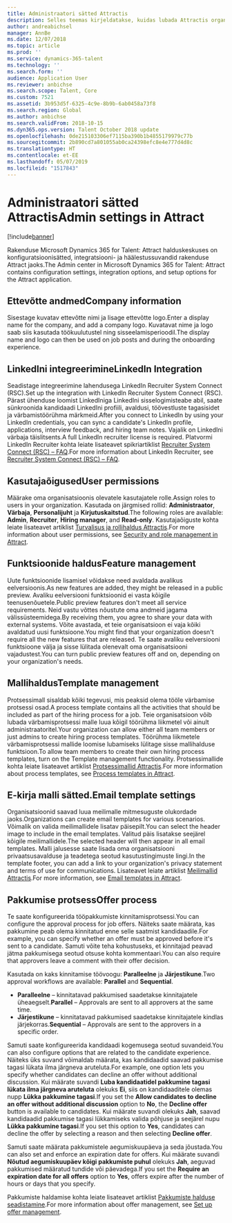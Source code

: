 ```yaml
---
title: Administraatori sätted Attractis
description: Selles teemas kirjeldatakse, kuidas lubada Attractis organisatsioonidele ja kasutajatele funktsioone.
author: andreabichsel
manager: AnnBe
ms.date: 12/07/2018
ms.topic: article
ms.prod: ''
ms.service: dynamics-365-talent
ms.technology: ''
ms.search.form: ''
audience: Application User
ms.reviewer: anbichse
ms.search.scope: Talent, Core
ms.custom: 7521
ms.assetid: 3b953d5f-6325-4c9e-8b9b-6ab0458a73f8
ms.search.region: Global
ms.author: anbichse
ms.search.validFrom: 2018-10-15
ms.dyn365.ops.version: Talent October 2018 update
ms.openlocfilehash: 0de215103306ef7115ba390b1b4855179979c77b
ms.sourcegitcommit: 2b890cd7a801055ab0ca24398efc8e4e777d4d8c
ms.translationtype: HT
ms.contentlocale: et-EE
ms.lasthandoff: 05/07/2019
ms.locfileid: "1517843"
---
```

# <a name="admin-settings-in-attract"></a><span data-ttu-id="836ee-103">Administraatori sätted Attractis</span><span class="sxs-lookup"><span data-stu-id="836ee-103">Admin settings in Attract</span></span>
[!include[banner](../includes/banner.md)]

<span data-ttu-id="836ee-104">Rakenduse Microsoft Dynamics 365 for Talent: Attract halduskeskuses on konfiguratsioonisätted, integratsiooni- ja häälestussuvandid rakenduse Attract jaoks.</span><span class="sxs-lookup"><span data-stu-id="836ee-104">The Admin center in Microsoft Dynamics 365 for Talent: Attract contains configuration settings, integration options, and setup options for the Attract application.</span></span>

## <a name="company-information"></a><span data-ttu-id="836ee-105">Ettevõtte andmed</span><span class="sxs-lookup"><span data-stu-id="836ee-105">Company information</span></span>

<span data-ttu-id="836ee-106">Sisestage kuvatav ettevõtte nimi ja lisage ettevõtte logo.</span><span class="sxs-lookup"><span data-stu-id="836ee-106">Enter a display name for the company, and add a company logo.</span></span> <span data-ttu-id="836ee-107">Kuvatavat nime ja logo saab siis kasutada töökuulutustel ning sisseelamisperioodil.</span><span class="sxs-lookup"><span data-stu-id="836ee-107">The display name and logo can then be used on job posts and during the onboarding experience.</span></span>

## <a name="linkedin-integration"></a><span data-ttu-id="836ee-108">LinkedIni integreerimine</span><span class="sxs-lookup"><span data-stu-id="836ee-108">LinkedIn Integration</span></span>

<span data-ttu-id="836ee-109">Seadistage integreerimine lahendusega LinkedIn Recruiter System Connect (RSC).</span><span class="sxs-lookup"><span data-stu-id="836ee-109">Set up the integration with LinkedIn Recruiter System Connect (RSC).</span></span> <span data-ttu-id="836ee-110">Pärast ühenduse loomist LinkedIniga LinkedIni sisselogimisteabe abil, saate sünkroonida kandidaadi LinkedIni profiili, avaldusi, töövestluste tagasisidet ja värbamistöörühma märkmeid.</span><span class="sxs-lookup"><span data-stu-id="836ee-110">After you connect to LinkedIn by using your LinkedIn credentials, you can sync a candidate's LinkedIn profile, applications, interview feedback, and hiring team notes.</span></span> <span data-ttu-id="836ee-111">Vajalik on LinkedIni värbaja täislitsents.</span><span class="sxs-lookup"><span data-stu-id="836ee-111">A full LinkedIn recruiter license is required.</span></span> <span data-ttu-id="836ee-112">Platvormi LinkedIn Recruiter kohta leiate lisateavet spikriartiklist [Recruiter System Connect (RSC) – FAQ](https://www.linkedin.com/help/recruiter/answer/90483).</span><span class="sxs-lookup"><span data-stu-id="836ee-112">For more information about LinkedIn Recruiter, see [Recruiter System Connect (RSC) – FAQ](https://www.linkedin.com/help/recruiter/answer/90483).</span></span>

## <a name="user-permissions"></a><span data-ttu-id="836ee-113">Kasutajaõigused</span><span class="sxs-lookup"><span data-stu-id="836ee-113">User permissions</span></span>

<span data-ttu-id="836ee-114">Määrake oma organisatsioonis olevatele kasutajatele rolle.</span><span class="sxs-lookup"><span data-stu-id="836ee-114">Assign roles to users in your organization.</span></span> <span data-ttu-id="836ee-115">Kasutada on järgmised rollid: **Administraator**, **Värbaja**, **Personalijuht** ja **Kirjutuskaitstud**.</span><span class="sxs-lookup"><span data-stu-id="836ee-115">The following roles are available: **Admin**, **Recruiter**, **Hiring manager**, and **Read-only**.</span></span> <span data-ttu-id="836ee-116">Kasutajaõiguste kohta leiate lisateavet artiklist [Turvalisus ja rollihaldus Attractis](./security-attract.md).</span><span class="sxs-lookup"><span data-stu-id="836ee-116">For more information about user permissions, see [Security and role management in Attract](./security-attract.md).</span></span>

## <a name="feature-management"></a><span data-ttu-id="836ee-117">Funktsioonide haldus</span><span class="sxs-lookup"><span data-stu-id="836ee-117">Feature management</span></span>

<span data-ttu-id="836ee-118">Uute funktsioonide lisamisel võidakse need avaldada avalikus eelversioonis.</span><span class="sxs-lookup"><span data-stu-id="836ee-118">As new features are added, they might be released in a public preview.</span></span> <span data-ttu-id="836ee-119">Avaliku eelversiooni funktsioonid ei vasta kõigile teenusenõuetele.</span><span class="sxs-lookup"><span data-stu-id="836ee-119">Public preview features don't meet all service requirements.</span></span> <span data-ttu-id="836ee-120">Neid vastu võttes nõustute oma andmeid jagama välissüsteemidega.</span><span class="sxs-lookup"><span data-stu-id="836ee-120">By receiving them, you agree to share your data with external systems.</span></span> <span data-ttu-id="836ee-121">Võite avastada, et teie organisatsioon ei vaja kõiki avaldatud uusi funktsioone.</span><span class="sxs-lookup"><span data-stu-id="836ee-121">You might find that your organization doesn't require all the new features that are released.</span></span> <span data-ttu-id="836ee-122">Te saate avaliku eelversiooni funktsioone välja ja sisse lülitada olenevalt oma organisatsiooni vajadustest.</span><span class="sxs-lookup"><span data-stu-id="836ee-122">You can turn public preview features off and on, depending on your organization's needs.</span></span>

## <a name="template-management"></a><span data-ttu-id="836ee-123">Mallihaldus</span><span class="sxs-lookup"><span data-stu-id="836ee-123">Template management</span></span>

<span data-ttu-id="836ee-124">Protsessimall sisaldab kõiki tegevusi, mis peaksid olema tööle värbamise protsessi osad.</span><span class="sxs-lookup"><span data-stu-id="836ee-124">A process template contains all the activities that should be included as part of the hiring process for a job.</span></span> <span data-ttu-id="836ee-125">Teie organisatsioon võib lubada värbamisprotsessi malle luua kõigil töörühma liikmetel või ainult administraatoritel.</span><span class="sxs-lookup"><span data-stu-id="836ee-125">Your organization can allow either all team members or just admins to create hiring process templates.</span></span> <span data-ttu-id="836ee-126">Töörühma liikmetele värbamisprotsessi mallide loomise lubamiseks lülitage sisse mallihalduse funktsioon.</span><span class="sxs-lookup"><span data-stu-id="836ee-126">To allow team members to create their own hiring process templates, turn on the Template management functionality.</span></span> <span data-ttu-id="836ee-127">Protsessimallide kohta leiate lisateavet artiklist [Protsessimallid Attractis](./process-templates-attract.md).</span><span class="sxs-lookup"><span data-stu-id="836ee-127">For more information about process templates, see [Process templates in Attract](./process-templates-attract.md).</span></span>

## <a name="email-template-settings"></a><span data-ttu-id="836ee-128">E-kirja malli sätted.</span><span class="sxs-lookup"><span data-stu-id="836ee-128">Email template settings</span></span>

<span data-ttu-id="836ee-129">Organisatsioonid saavad luua meilimalle mitmesuguste olukordade jaoks.</span><span class="sxs-lookup"><span data-stu-id="836ee-129">Organizations can create email templates for various scenarios.</span></span> <span data-ttu-id="836ee-130">Võimalik on valida meilimallidele lisatav päisepilt.</span><span class="sxs-lookup"><span data-stu-id="836ee-130">You can select the header image to include in the email templates.</span></span> <span data-ttu-id="836ee-131">Valitud päis lisatakse seejärel kõigile meilimallidele.</span><span class="sxs-lookup"><span data-stu-id="836ee-131">The selected header will then appear in all email templates.</span></span> <span data-ttu-id="836ee-132">Malli jalusesse saate lisada oma organisatsiooni privaatsusavalduse ja teadetega seotud kasutustingimuste lingi.</span><span class="sxs-lookup"><span data-stu-id="836ee-132">In the template footer, you can add a link to your organization's privacy statement and terms of use for communications.</span></span> <span data-ttu-id="836ee-133">Lisateavet leiate artiklist [Meilimallid Attractis](./email-templates.md).</span><span class="sxs-lookup"><span data-stu-id="836ee-133">For more information, see [Email templates in Attract](./email-templates.md).</span></span>

## <a name="offer-process"></a><span data-ttu-id="836ee-134">Pakkumise protsess</span><span class="sxs-lookup"><span data-stu-id="836ee-134">Offer process</span></span>

<span data-ttu-id="836ee-135">Te saate konfigureerida tööpakkumiste kinnitamisprotsessi.</span><span class="sxs-lookup"><span data-stu-id="836ee-135">You can configure the approval process for job offers.</span></span> <span data-ttu-id="836ee-136">Näiteks saate määrata, kas pakkumine peab olema kinnitatud enne selle saatmist kandidaadile.</span><span class="sxs-lookup"><span data-stu-id="836ee-136">For example, you can specify whether an offer must be approved before it's sent to a candidate.</span></span> <span data-ttu-id="836ee-137">Samuti võite teha kohustuseks, et kinnitajad peavad jätma pakkumisega seotud otsuse kohta kommentaari.</span><span class="sxs-lookup"><span data-stu-id="836ee-137">You can also require that approvers leave a comment with their offer decision.</span></span>

<span data-ttu-id="836ee-138">Kasutada on kaks kinnitamise töövoogu: **Paralleelne** ja **Järjestikune**.</span><span class="sxs-lookup"><span data-stu-id="836ee-138">Two approval workflows are available: **Parallel** and **Sequential**.</span></span>

- <span data-ttu-id="836ee-139">**Paralleelne** – kinnitatavad pakkumised saadetakse kinnitajatele üheaegselt.</span><span class="sxs-lookup"><span data-stu-id="836ee-139">**Parallel** – Approvals are sent to all approvers at the same time.</span></span>
- <span data-ttu-id="836ee-140">**Järjestikune** – kinnitatavad pakkumised saadetakse kinnitajatele kindlas järjekorras.</span><span class="sxs-lookup"><span data-stu-id="836ee-140">**Sequential** – Approvals are sent to the approvers in a specific order.</span></span>

<span data-ttu-id="836ee-141">Samuti saate konfigureerida kandidaadi kogemusega seotud suvandeid.</span><span class="sxs-lookup"><span data-stu-id="836ee-141">You can also configure options that are related to the candidate experience.</span></span> <span data-ttu-id="836ee-142">Näiteks üks suvand võimaldab määrata, kas kandidaadid saavad pakkumise tagasi lükata ilma järgneva aruteluta.</span><span class="sxs-lookup"><span data-stu-id="836ee-142">For example, one option lets you specify whether candidates can decline an offer without additional discussion.</span></span> <span data-ttu-id="836ee-143">Kui määrate suvandi **Luba kandidaatidel pakkumine tagasi lükata ilma järgneva aruteluta** olekuks **Ei**, siis on kandidaaditele olemas nupp **Lükka pakkumine tagasi**.</span><span class="sxs-lookup"><span data-stu-id="836ee-143">If you set the **Allow candidates to decline an offer without additional discussion** option to **No**, the **Decline offer** button is available to candidates.</span></span> <span data-ttu-id="836ee-144">Kui määrate suvandi olekuks **Jah**, saavad kandidaadid pakkumise tagasi lükkamiseks valida põhjuse ja seejärel nupu **Lükka pakkumine tagasi**.</span><span class="sxs-lookup"><span data-stu-id="836ee-144">If you set this option to **Yes**, candidates can decline the offer by selecting a reason and then selecting **Decline offer**.</span></span>

<span data-ttu-id="836ee-145">Samuti saate määrata pakkumistele aegumiskuupäeva ja seda jõustada.</span><span class="sxs-lookup"><span data-stu-id="836ee-145">You can also set and enforce an expiration date for offers.</span></span> <span data-ttu-id="836ee-146">Kui määrate suvandi **Nõutud aegumiskuupäev kõigi pakkumiste puhul** olekuks **Jah**, aeguvad pakkumised määratud tundide või päevadega.</span><span class="sxs-lookup"><span data-stu-id="836ee-146">If you set the **Require an expiration date for all offers** option to **Yes**, offers expire after the number of hours or days that you specify.</span></span>

<span data-ttu-id="836ee-147">Pakkumiste haldamise kohta leiate lisateavet artiklist [Pakkumiste halduse seadistamine](./offer-setup.md).</span><span class="sxs-lookup"><span data-stu-id="836ee-147">For more information about offer management, see [Set up offer management](./offer-setup.md).</span></span>
